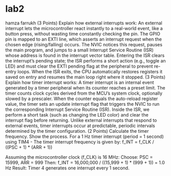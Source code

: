# lab2
hamza farrukh
(3 Points) Explain how external interrupts work:
An external interrupt lets the microcontroller react instantly to a real-world event, like a button press, without wasting time constantly checking the pin. The GPIO pin is mapped to an EXTI line, which asserts an interrupt request when the chosen edge (rising/falling) occurs. The NVIC notices this request, pauses the main program, and jumps to a small Interrupt Service Routine (ISR) whose address is found in the interrupt vector table. Entering the ISR clears the interrupt’s pending state; the ISR performs a short action (e.g., toggle an LED) and must clear the EXTI pending flag at the peripheral to prevent re-entry loops. When the ISR exits, the CPU automatically restores registers it saved on entry and resumes the main loop right where it stopped.
(3 Points) Explain how timer interrupt works:
A timer interrupt is an internal event generated by a timer peripheral when its counter reaches a preset limit. The timer counts clock cycles derived from the MCU’s system clock, optionally slowed by a prescaler. When the counter equals the auto-reload register value, the timer sets an update interrupt flag that triggers the NVIC to run the corresponding Interrupt Service Routine (ISR). Inside the ISR, we perform a short task (such as changing the LED color) and clear the interrupt flag before returning. Unlike external interrupts that respond to external events, timer interrupts occur at predictable, periodic intervals determined by the timer configuration.
(2 Points) Calculate the timer frequency. Show the process.
For a 1 Hz timer interrupt (period = 1 second) using TIM4 -
  The timer interrupt frequency is given by:
      f_INT = f_CLK / ((PSC + 1) * (ARR + 1))

Assuming the microcontroller clock (f_CLK) is 16 MHz:
Choose: PSC = 15999, ARR = 999
Then: f_INT = 16,000,000 / ((15,999 + 1) * (999 + 1)) = 1.0 Hz
Result: Timer 4 generates one interrupt every 1 second.
